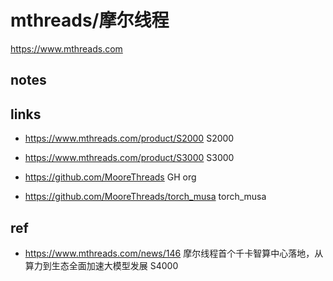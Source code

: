 # mthreads/摩尔线程

https://www.mthreads.com

## notes

## links

- https://www.mthreads.com/product/S2000
  S2000
- https://www.mthreads.com/product/S3000
  S3000

- https://github.com/MooreThreads
  GH org
- https://github.com/MooreThreads/torch_musa
  torch_musa

## ref

- https://www.mthreads.com/news/146
  摩尔线程首个千卡智算中心落地，从算力到生态全面加速大模型发展
  S4000
